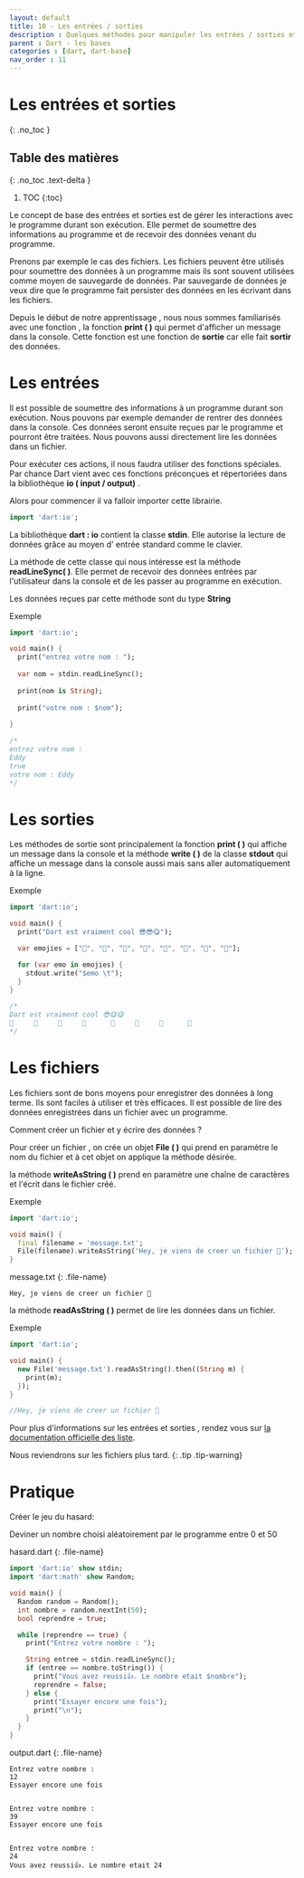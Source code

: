 ```yaml
---
layout: default
title: 10 - Les entrées / sorties 
description : Quelques méthodes pour manipuler les entrées / sorties et les fichiers.
parent : Dart - les bases
categories : [dart, dart-base]
nav_order : 11
---
```


# Les entrées et sorties
{: .no_toc  }

## Table des matières
{: .no_toc .text-delta }

1. TOC
{:toc}

Le concept de base des entrées et sorties est de gérer les interactions avec le programme durant son exécution. Elle permet de soumettre des informations au programme et de recevoir des données venant du programme.

Prenons par exemple le cas des fichiers. Les fichiers peuvent être utilisés pour soumettre des données  à un programme mais ils sont souvent utilisées comme moyen de sauvegarde de données. Par sauvegarde de données je veux dire que le programme fait persister des données en les écrivant dans les fichiers.

Depuis le début de notre apprentissage , nous nous sommes familiarisés avec une fonction , la fonction **print (	)** qui  permet d'afficher un message dans la console. Cette fonction est une fonction de **sortie** car elle fait **sortir** des données.



# Les entrées

Il est possible de soumettre des informations à un programme durant son exécution. Nous pouvons par exemple demander de rentrer des données dans la console. Ces données seront ensuite reçues par le programme et pourront être traitées. Nous pouvons aussi directement lire les données dans un fichier.

Pour exécuter ces actions, il nous faudra utiliser des fonctions spéciales. Par chance Dart vient avec ces fonctions préconçues et répertoriées dans la bibliothèque **io  ( input / output)** .

Alors pour commencer il va falloir importer cette librairie.

```dart
import 'dart:io';
```

La bibliothèque **dart : io** contient la classe **stdin**. Elle autorise la lecture de données grâce au moyen d' entrée standard comme le clavier.

La méthode de cette classe qui nous intéresse est la méthode **readLineSync(	)**. Elle permet de recevoir des données entrées par l'utilisateur dans la console et de les passer au programme en exécution.

Les données reçues par cette méthode sont du type **String**

Exemple

```dart
import 'dart:io';

void main() {
  print("entrez votre nom : ");
  
  var nom = stdin.readLineSync();
  
  print(nom is String);
  
  print("votre nom : $nom");
  
}

/*
entrez votre nom : 
Eddy
true
votre nom : Eddy
*/
```



# Les sorties

Les méthodes de sortie  sont principalement la fonction **print (	)** qui affiche un message dans la console et la méthode **write (	)** de la classe **stdout** qui affiche un message dans la console aussi mais sans aller automatiquement à la ligne.

Exemple

```dart
import 'dart:io';

void main() {
  print("Dart est vraiment cool 😎😎😋");

  var emojies = ["🌭", "🍟", "🥞", "🥙", "🌮", "🥪", "🥚", "🍕"];

  for (var emo in emojies) {
    stdout.write("$emo \t");
  }
}

/*
Dart est vraiment cool 😎😋😋
🌭     🍟     🥞     🥙      🌮     🥪     🥚      🍕
*/
```



# Les fichiers

Les fichiers sont de bons moyens pour enregistrer des données à long terme. Ils sont faciles à utiliser et très efficaces. Il est possible de lire des données enregistrées dans un fichier avec un programme.

Comment créer un fichier et y écrire des données ?

Pour créer un fichier , on crée un objet **File (	)** qui prend en paramètre le nom du fichier et à cet objet on applique la méthode désirée.

la méthode **writeAsString (	)** prend en paramètre une chaîne de caractères et l'écrit dans le fichier créé.

Exemple

```dart
import 'dart:io';

void main() {
  final filename = 'message.txt';
  File(filename).writeAsString('Hey, je viens de creer un fichier 📃');
}

```

message.txt
{: .file-name}
```
Hey, je viens de creer un fichier 📃
```

la méthode **readAsString (	)** permet de lire les données dans un fichier.

Exemple

```dart
import 'dart:io';

void main() {
  new File('message.txt').readAsString().then((String m) {
    print(m);
  });
}

//Hey, je viens de creer un fichier 📃
```



Pour plus d'informations sur les entrées et sorties , rendez vous sur [la documentation officielle des liste](https://api.dartlang.org/stable/2.4.0/dart-io/dart-io-library.html).

Nous reviendrons sur les fichiers plus tard.
{: .tip .tip-warning}

# Pratique

Créer le jeu du hasard: 

Deviner un nombre choisi aléatoirement par le programme entre 0 et 50

hasard.dart
{: .file-name}
```dart
import 'dart:io' show stdin;
import 'dart:math' show Random;

void main() {
  Random random = Random();
  int nombre = random.nextInt(50);
  bool reprendre = true;

  while (reprendre == true) {
    print("Entrez votre nombre : ");

    String entree = stdin.readLineSync();
    if (entree == nombre.toString()) {
      print("Vous avez reussi👍. Le nombre etait $nombre");
      reprendre = false;
    } else {
      print("Essayer encore une fois");
      print("\n");
    }
  }
}
```


output.dart
{: .file-name}
```
Entrez votre nombre :
12
Essayer encore une fois


Entrez votre nombre :
39
Essayer encore une fois


Entrez votre nombre :
24
Vous avez reussi👍. Le nombre etait 24
```

